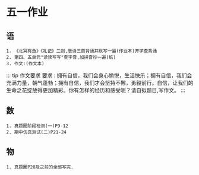 # 五一作业   
## 语    
    1. 《北冥有鱼》《礼记》二则,唐诗三首背诵并默写一遍(作业本)开学查背诵    
    2. 第四、五单元"读读写写"查字音,加拼音抄一遍(纸)    
    3. 作文:(作文本) 
::: tip 作文要求
要求 : 拥有自信，我们会身心愉悦，生活快乐；拥有自信，我们会充满力量，朝气蓬勃；拥有自信，我们才会坚持不懈，勇毅前行。自信，让我们的生命之花绽放得更加精彩。你有怎样的经历和感受呢？请自拟题目,写作文。
:::
## 数
    1. 真题圈阶段检测(一)P9-12   
    2. 期中仿真测试(二)P21-24   
## 物  
    1. 真题圈P28及之前的全部写完.
